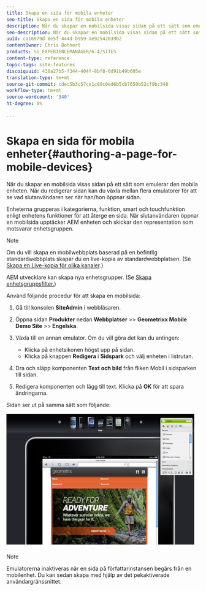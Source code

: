 ```yaml
---
title: Skapa en sida för mobila enheter
seo-title: Skapa en sida för mobila enheter
description: När du skapar en mobilsida visas sidan på ett sätt som emulerar den mobila enheten. När du redigerar sidan kan du växla mellan flera emulatorer för att se vad slutanvändaren ser när han/hon öppnar sidan.
seo-description: När du skapar en mobilsida visas sidan på ett sätt som emulerar den mobila enheten. När du redigerar sidan kan du växla mellan flera emulatorer för att se vad slutanvändaren ser när han/hon öppnar sidan.
uuid: ca16979d-6e5f-444d-b959-ae92542039b2
contentOwner: Chris Bohnert
products: SG_EXPERIENCEMANAGER/6.4/SITES
content-type: reference
topic-tags: site-features
discoiquuid: 430a27b5-f344-404f-8bf8-0d91b49b605e
translation-type: tm+mt
source-git-commit: cdec5b3c57ce1c80c0ed6b5cb7650b52cf9bc340
workflow-type: tm+mt
source-wordcount: '340'
ht-degree: 0%

---
```



# Skapa en sida för mobila enheter{#authoring-a-page-for-mobile-devices}

När du skapar en mobilsida visas sidan på ett sätt som emulerar den mobila enheten. När du redigerar sidan kan du växla mellan flera emulatorer för att se vad slutanvändaren ser när han/hon öppnar sidan.

Enheterna grupperas i kategorierna, funktion, smart och touchfunktion enligt enhetens funktioner för att återge en sida. När slutanvändaren öppnar en mobilsida upptäcker AEM enheten och skickar den representation som motsvarar enhetsgruppen.

>[!NOTE]
>
>Om du vill skapa en mobilwebbplats baserad på en befintlig standardwebbplats skapar du en live-kopia av standardwebbplatsen. (Se [Skapa en Live-kopia för olika kanaler](/help/sites-administering/msm-livecopy.md).)
>
>AEM utvecklare kan skapa nya enhetsgrupper. (Se [Skapa enhetsgruppsfilter.](/help/sites-developing/groupfilters.md))

Använd följande procedur för att skapa en mobilsida:

1. Gå till konsolen **SiteAdmin** i webbläsaren.
1. Öppna sidan **Produkter** nedan **Webbplatser** >> **Geometrixx Mobile Demo Site** >> **Engelska**.

1. Växla till en annan emulator. Om du vill göra det kan du antingen:

   * Klicka på enhetsikonen högst upp på sidan.
   * Klicka på knappen **Redigera** i **Sidspark** och välj enheten i listrutan.

1. Dra och släpp komponenten **Text och bild** från fliken Mobil i sidsparken till sidan.
1. Redigera komponenten och lägg till text. Klicka på **OK** för att spara ändringarna.

Sidan ser ut på samma sätt som följande:

![mobileipademu](assets/mobileipademu.png)

>[!NOTE]
>
>Emulatorerna inaktiveras när en sida på författarinstansen begärs från en mobilenhet. Du kan sedan skapa med hjälp av det pekaktiverade användargränssnittet.

